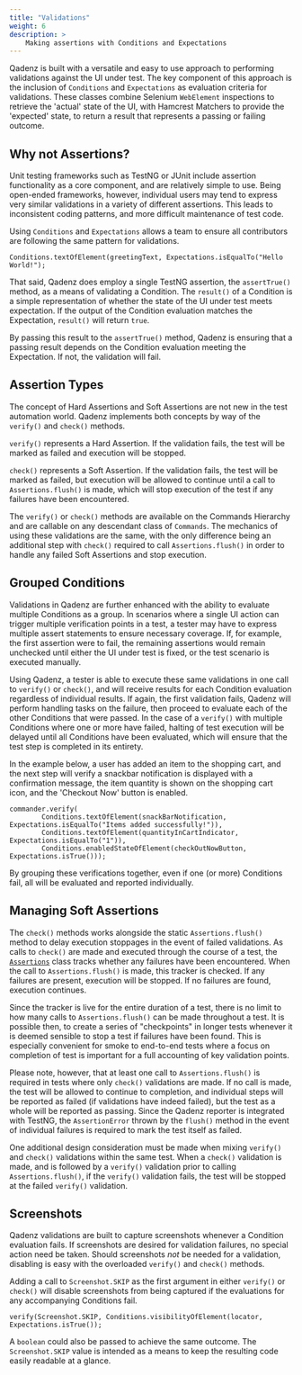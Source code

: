 ```yaml
---
title: "Validations"
weight: 6
description: >
    Making assertions with Conditions and Expectations
---
```


Qadenz is built with a versatile and easy to use approach to performing validations against the UI under test. The key component of this approach is the inclusion of `Conditions` and `Expectations` as evaluation criteria for validations. These classes combine Selenium `WebElement` inspections to retrieve the 'actual' state of the UI, with Hamcrest Matchers to provide the 'expected' state, to return a result that represents a passing or failing outcome.

## Why not Assertions?

Unit testing frameworks such as TestNG or JUnit include assertion functionality as a core component, and are relatively simple to use. Being open-ended frameworks, however, individual users may tend to express very similar validations in a variety of different assertions. This leads to inconsistent coding patterns, and more difficult maintenance of test code.

Using `Conditions` and `Expectations` allows a team to ensure all contributors are following the same pattern for validations.

```
Conditions.textOfElement(greetingText, Expectations.isEqualTo("Hello World!");
```

That said, Qadenz does employ a single TestNG assertion, the `assertTrue()` method, as a means of validating a Condition. The `result()` of a Condition is a simple representation of whether the state of the UI under test meets expectation. If the output of the Condition evaluation matches the Expectation, `result()` will return `true`.

By passing this result to the `assertTrue()` method, Qadenz is ensuring that a passing result depends on the Condition evaluation meeting the Expectation. If not, the validation will fail.

## Assertion Types

The concept of Hard Assertions and Soft Assertions are not new in the test automation world. Qadenz implements both concepts by way of the `verify()` and `check()` methods.

`verify()` represents a Hard Assertion. If the validation fails, the test will be marked as failed and execution will be stopped.

`check()` represents a Soft Assertion. If the validation fails, the test will be marked as failed, but execution will be allowed to continue until a call to `Assertions.flush()` is made, which will stop execution of the test if any failures have been encountered.

The `verify()` or `check()` methods are available on the Commands Hierarchy and are callable on any descendant class of `Commands`. The mechanics of using these validations are the same, with the only difference being an additional step with `check()` required to call `Assertions.flush()` in order to handle any failed Soft Assertions and stop execution.

## Grouped Conditions

Validations in Qadenz are further enhanced with the ability to evaluate multiple Conditions as a group. In scenarios where a single UI action can trigger multiple verification points in a test, a tester may have to express multiple assert statements to ensure necessary coverage. If, for example, the first assertion were to fail, the remaining assertions would remain unchecked until either the UI under test is fixed, or the test scenario is executed manually.

Using Qadenz, a tester is able to execute these same validations in one call to `verify()` or `check()`, and will receive results for each Condition evaluation regardless of individual results. If again, the first validation fails, Qadenz will perform handling tasks on the failure, then proceed to evaluate each of the other Conditions that were passed. In the case of a `verify()` with multiple Conditions where one or more have failed, halting of test execution will be delayed until all Conditions have been evaluated, which will ensure that the test step is completed in its entirety.

In the example below, a user has added an item to the shopping cart, and the next step will verify a snackbar notification is displayed with a confirmation message, the item quantity is shown on the shopping cart icon, and the 'Checkout Now' button is enabled.

```
commander.verify(
        Conditions.textOfElement(snackBarNotification, Expectations.isEqualTo("Items added successfully!")),
        Conditions.textOfElement(quantityInCartIndicator, Expectations.isEqualTo("1")),
        Conditions.enabledStateOfElement(checkOutNowButton, Expectations.isTrue()));
```

By grouping these verifications together, even if one (or more) Conditions fail, all will be evaluated and reported individually.

## Managing Soft Assertions

The `check()` methods works alongside the static `Assertions.flush()` method to delay execution stoppages in the event of failed validations. As calls to `check()` are made and executed through the course of a test, the [`Assertions`](https://github.com/qadenz/qadenz/blob/master/src/main/java/dev/qadenz/automation/commands/Assertions.java) class tracks whether any failures have been encountered. When the call to `Assertions.flush()` is made, this tracker is checked. If any failures are present, execution will be stopped. If no failures are found, execution continues.

Since the tracker is live for the entire duration of a test, there is no limit to how many calls to `Assertions.flush()` can be made throughout a test. It is possible then, to create a series of "checkpoints" in longer tests whenever it is deemed sensible to stop a test if failures have been found. This is especially convenient for smoke to end-to-end tests where a focus on completion of test is important for a full accounting of key validation points.

Please note, however, that at least one call to `Assertions.flush()` is required in tests where only `check()` validations are made. If no call is made, the test will be allowed to continue to completion, and individual steps will be reported as failed (if validations have indeed failed), but the test as a whole will be reported as passing. Since the Qadenz reporter is integrated with TestNG, the `AssertionError` thrown by the `flush()` method in the event of individual failures is required to mark the test itself as failed.

One additional design consideration must be made when mixing `verify()` and `check()` validations within the same test. When a `check()` validation is made, and is followed by a `verify()` validation prior to calling `Assertions.flush()`, if the `verify()` validation fails, the test will be stopped at the failed `verify()` validation.

## Screenshots

Qadenz validations are built to capture screenshots whenever a Condition evaluation fails. If screenshots are desired for validation failures, no special action need be taken. Should screenshots *not* be needed for a validation, disabling is easy with the overloaded `verify()` and `check()` methods.

Adding a call to `Screenshot.SKIP` as the first argument in either `verify()` or `check()` will disable screenshots from being captured if the evaluations for any accompanying Conditions fail.

```
verify(Screenshot.SKIP, Conditions.visibilityOfElement(locator, Expectations.isTrue());
```

A `boolean` could also be passed to achieve the same outcome. The `Screenshot.SKIP` value is intended as a means to keep the resulting code easily readable at a glance.
